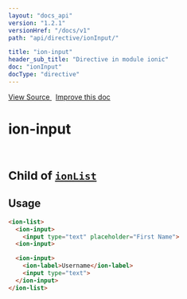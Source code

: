 ```yaml
---
layout: "docs_api"
version: "1.2.1"
versionHref: "/docs/v1"
path: "api/directive/ionInput/"

title: "ion-input"
header_sub_title: "Directive in module ionic"
doc: "ionInput"
docType: "directive"
---
```


<div class="improve-docs">
<a href='http://github.com/driftyco/ionic/tree/1.x/js/angular/directive/input.js#L1'>
View Source
</a>
&nbsp;
<a href='http://github.com/driftyco/ionic/edit/1.x/js/angular/directive/input.js#L1'>
Improve this doc
</a>
</div>




<h1 class="api-title">

ion-input


<br />
<small>
Child of <a href="/docs/api/directive/ionList/"><code>ionList</code></a>
</small>


</h1>















<h2 id="usage">Usage</h2>

```html
<ion-list>
  <ion-input>
    <input type="text" placeholder="First Name">
  <ion-input>

  <ion-input>
    <ion-label>Username</ion-label>
    <input type="text">
  </ion-input>
</ion-list>
```









